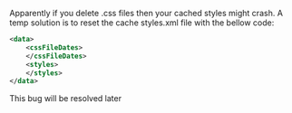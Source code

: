 <!--more--> 

Apparently if you delete .css files then your cached styles might crash. A temp solution is to reset the cache styles.xml file with the bellow code:

```xml
<data>
	<cssFileDates>
	</cssFileDates>
	<styles>
	</styles>
</data>
```

This bug will be resolved later